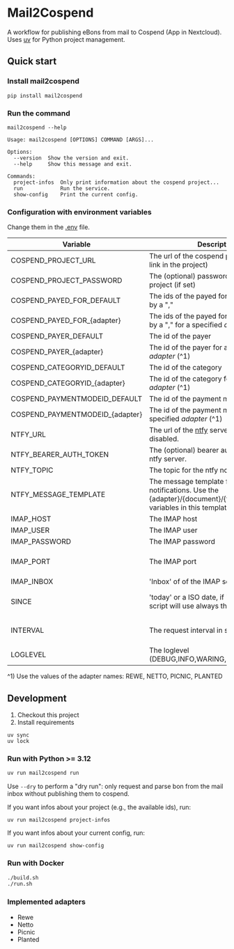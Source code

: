 # Mail2Cospend

A workflow for publishing eBons from mail to Cospend (App in Nextcloud).
Uses [uv](https://github.com/astral-sh/uv) for Python project management.

## Quick start

### Install mail2cospend

```shell
pip install mail2cospend
```

### Run the command

```shell
mail2cospend --help
```

```
Usage: mail2cospend [OPTIONS] COMMAND [ARGS]...

Options:
  --version  Show the version and exit.
  --help     Show this message and exit.

Commands:
  project-infos  Only print information about the cospend project...
  run            Run the service.
  show-config    Print the current config.         
```

### Configuration with environment variables

Change them in the [.env](.env) file.

| Variable                        | Description                                                                                                                 | Type               |
|---------------------------------|-----------------------------------------------------------------------------------------------------------------------------|--------------------|
| COSPEND_PROJECT_URL             | The url of the cospend project (shared link in the project)                                                                 | string             |
| COSPEND_PROJECT_PASSWORD        | The (optional) password of the cospend project (if set)                                                                     | string             |
| COSPEND_PAYED_FOR_DEFAULT       | The ids of the payed for users, seperated by a ","                                                                          | string             |
| COSPEND_PAYED_FOR_{adapter}     | The ids of the payed for users, seperated by a "," for a specified *adapter* (^1)                                           | string             |
| COSPEND_PAYER_DEFAULT           | The id of the payer                                                                                                         | string             |
| COSPEND_PAYER_{adapter}         | The id of the payer for a specified *adapter* (^1)                                                                          | string             |
| COSPEND_CATEGORYID_DEFAULT      | The id of the category                                                                                                      | string             |
| COSPEND_CATEGORYID_{adapter}    | The id of the category for a specified *adapter* (^1)                                                                       | string             |
| COSPEND_PAYMENTMODEID_DEFAULT   | The id of the payment mode                                                                                                  | string             |
| COSPEND_PAYMENTMODEID_{adapter} | The id of the payment mode for a specified *adapter* (^1)                                                                   | string             |
| NTFY_URL                        | The url of the [ntfy](https://ntfy.sh/) server. If not set it is disabled.                                                  | string             |
| NTFY_BEARER_AUTH_TOKEN          | The (optional) bearer auth token for the ntfy server.                                                                       | string             |
| NTFY_TOPIC                      | The topic for the ntfy notifications.                                                                                       | string             |
| NTFY_MESSAGE_TEMPLATE           | The message template for the ntfy notifications. Use the {adapter}/{document}/{timestamp}/{sum} variables in this template. | string             |
| IMAP_HOST                       | The IMAP host                                                                                                               | string             |
| IMAP_USER                       | The IMAP user                                                                                                               | string             |
| IMAP_PASSWORD                   | The IMAP password                                                                                                           | string             |
| IMAP_PORT                       | The IMAP port                                                                                                               | int (default: 993) |
| IMAP_INBOX                      | 'Inbox' of of the IMAP server                                                                                               | string             |
| SINCE                           | 'today' or a ISO date, if 'today', then the script will use always the current day                                          | str or ISO date    |
| INTERVAL                        | The request interval in seconds                                                                                             | int (default: 60)  |
| LOGLEVEL                        | The loglevel (DEBUG,INFO,WARING,ERROR)                                                                                      | string             |

^1) Use the values of the adapter names: REWE, NETTO, PICNIC, PLANTED

## Development

1. Checkout this project
2. Install requirements

```shell
uv sync
uv lock
```

### Run with Python >= 3.12

```bash
uv run mail2cospend run
```

Use `--dry` to perform a "dry run": only request and parse bon from the mail inbox without publishing them to cospend.

If you want infos about your project (e.g., the available ids), run:

```
uv run mail2cospend project-infos
```

If you want infos about your current config, run:

```
uv run mail2cospend show-config
```

### Run with Docker

```bash
./build.sh
./run.sh
```

### Implemented adapters

- Rewe
- Netto
- Picnic
- Planted

